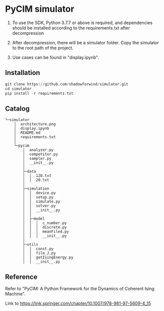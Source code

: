 # PyCIM simulator

1. To use the SDK, Python 3.7.7 or above is required, and dependencies should be installed according to the requirements.txt after decompression

2. After decompression, there will be a simulator folder. Copy the simulator to the root path of the project.

3. Use cases can be found in "display.ipynb".

## Installation

```python
git clone https://github.com/shadowforwind/simulator.git
cd simulator
pip install -r requirements.txt
```

## Catalog

```
└─simulator
    │  architecture.png
    │  display.ipynb
    │  README.md
    │  requirements.txt
    │
    └─pycim
        │  analyzer.py
        │  competitor.py
        │  sampler.py
        │  __init__.py
        │
        ├─data
        │  │  128.txt
        │  │  20.txt
        │
        ├─simulation
        │  │  device.py
        │  │  setup.py
        │  │  simulate.py
        │  │  solver.py
        │  │  __init__.py
        │  │
        │  ├─model
        │  │  │  c_number.py
        │  │  │  discrete.py
        │  │  │  meanFiled.py
        │  │  │  __init__.py
        │
        ├─utils
        │  │  const.py
        │  │  file_J.py
        │  │  getIsingEnergy.py
        │  │  __init__.py
```

## Reference

Refer to "PyCIM: A Python Framework for the Dynamics of Coherent Ising Machine".

Link to https://link.springer.com/chapter/10.1007/978-981-97-5609-4_15